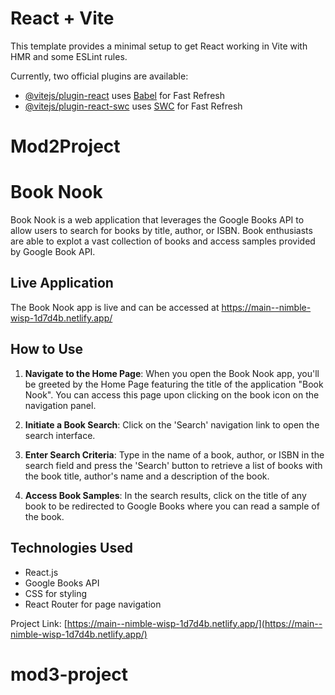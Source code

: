 # React + Vite

This template provides a minimal setup to get React working in Vite with HMR and some ESLint rules.

Currently, two official plugins are available:

- [@vitejs/plugin-react](https://github.com/vitejs/vite-plugin-react/blob/main/packages/plugin-react/README.md) uses [Babel](https://babeljs.io/) for Fast Refresh
- [@vitejs/plugin-react-swc](https://github.com/vitejs/vite-plugin-react-swc) uses [SWC](https://swc.rs/) for Fast Refresh
# Mod2Project


# Book Nook

Book Nook is a web application that leverages the Google Books API to allow users to search for books by title, author, or ISBN. Book enthusiasts are able to explot a vast collection of books and access samples provided by Google Book API. 

## Live Application

The Book Nook app is live and can be accessed at https://main--nimble-wisp-1d7d4b.netlify.app/

## How to Use

1. **Navigate to the Home Page**: When you open the Book Nook app, you'll be greeted by the Home Page featuring the title of the application "Book Nook". You can access this page upon clicking on the book icon on the navigation panel. 

2. **Initiate a Book Search**: Click on the 'Search' navigation link to open the search interface.

3. **Enter Search Criteria**: Type in the name of a book, author, or ISBN in the search field and press the 'Search' button to retrieve a list of books with the book title, author's name and a description of the book.

4. **Access Book Samples**: In the search results, click on the title of any book to be redirected to Google Books where you can read a sample of the book.

## Technologies Used

- React.js
- Google Books API
- CSS for styling
- React Router for page navigation

Project Link: [https://main--nimble-wisp-1d7d4b.netlify.app/](https://main--nimble-wisp-1d7d4b.netlify.app/)
# mod3-project
